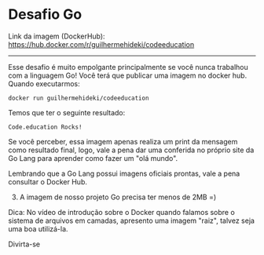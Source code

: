 # Desafio Go

Link da imagem (DockerHub): https://hub.docker.com/r/guilhermehideki/codeeducation

---

Esse desafio é muito empolgante principalmente se você nunca trabalhou com a linguagem Go!
Você terá que publicar uma imagem no docker hub. Quando executarmos:

```shell
docker run guilhermehideki/codeeducation
```

Temos que ter o seguinte resultado:
```shell
Code.education Rocks!
```

Se você perceber, essa imagem apenas realiza um print da mensagem como resultado final, logo, vale a pena dar uma conferida no próprio site da Go Lang para aprender como fazer um "olá mundo".

Lembrando que a Go Lang possui imagens oficiais prontas, vale a pena consultar o Docker Hub.

3) A imagem de nosso projeto Go precisa ter menos de 2MB =)

Dica: No vídeo de introdução sobre o Docker quando falamos sobre o sistema de arquivos em camadas, apresento uma imagem "raiz", talvez seja uma boa utilizá-la.

Divirta-se
